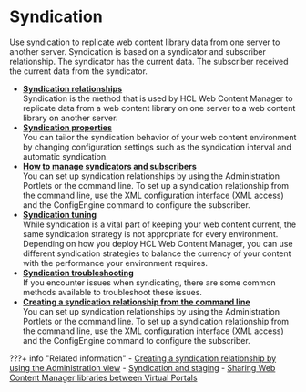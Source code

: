 # Syndication

Use syndication to replicate web content library data from one server to another server. Syndication is based on a syndicator and subscriber relationship. The syndicator has the current data. The subscriber received the current data from the syndicator.

-   **[Syndication relationships](wcm_syndication_overview.md)**  
Syndication is the method that is used by HCL Web Content Manager to replicate data from a web content library on one server to a web content library on another server.
-   **[Syndication properties](wcm_config_prop_syndication.md)**  
You can tailor the syndication behavior of your web content environment by changing configuration settings such as the syndication interval and automatic syndication.
-   **[How to manage syndicators and subscribers](manage_synd_subs/index.md)**  
You can set up syndication relationships by using the Administration Portlets or the command line. To set up a syndication relationship from the command line, use the XML configuration interface \(XML access\) and the ConfigEngine command to configure the subscriber.
-   **[Syndication tuning](wcm_syndication_tuning.md)**  
While syndication is a vital part of keeping your web content current, the same syndication strategy is not appropriate for every environment. Depending on how you deploy HCL Web Content Manager, you can use different syndication strategies to balance the currency of your content with the performance your environment requires.
-   **[Syndication troubleshooting](wcm_syndication_troubleshooting.md)**  
If you encounter issues when syndicating, there are some common methods available to troubleshoot these issues.
-   **[Creating a syndication relationship from the command line](wcm_syndication_settingup_cmdline.md)**  
You can set up syndication relationships by using the Administration Portlets or the command line. To set up a syndication relationship from the command line, use the XML configuration interface \(XML access\) and the ConfigEngine command to configure the subscriber.


???+ info "Related information"
    - [Creating a syndication relationship by using the Administration view](../syndication/manage_synd_subs/wcm_syndication_settingup.md)
    - [Syndication and staging](../../../deployment/manage/staging_to_production/updates_with_syndication/dep_up_syn.md)
    - [Sharing Web Content Manager libraries between Virtual Portals](../../../deployment/manage/migrate/next_steps/post_mig_activities/portal_task/vp_post_mig_task/mig_post_vp_sharing_wcm.md)

